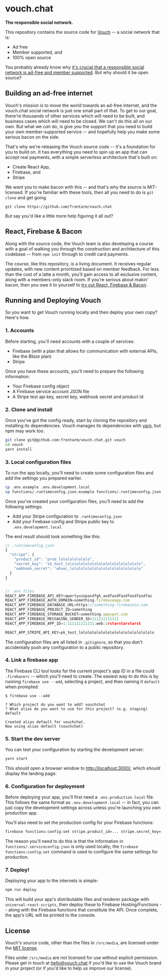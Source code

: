 vouch.chat
==========

**The responsible social network.**

This repository contains the source code for [Vouch](https://vouch.chat) -- a social network that is:

- Ad free
- Member supported, and
- 100% open source

You probably already know why [it's crucial that a responsible social network is ad-free and member supported](). But why should it be open source?


Building an ad-free internet
----------------------------

Vouch's mission is to move the world towards an ad-free internet, and the vouch.chat social network is just one small part of that. To get to our goal, there're thousands of other services which will need to be built, and business cases which will need to be closed. We can't do this all on our own. But what we *can* do, is give *you* the support that you need to build your own member-supported service -- and hopefully help you make some serious bacon on the side.

That's why we're releasing the Vouch source code -- it's a foundation for you to build on. It has everything you need to spin up an app that can accept real payments, with a simple serverless architecture that's built on:

- Create React App,
- Firebase, and
- Stripe

We *want* you to make bacon with this -- and that's why the source is MIT-licensed. If you're familiar with these tools, then all you need to do is `git clone` and get going.

```
git clone https://github.com/frontarm/vouch.chat
```

But say you'd like a little more help figuring it all out?


React, Firebase & Bacon
-----------------------

Along with the source code, the Vouch team is also developing a course with a goal of walking you through the construction and architecture of this codebase -- from `npm init` through to credit card payments.

The course, like this repository, is a living document. It receives regular updates, with new content prioritized based on member feedback. For less than the cost of a latte a month, you'll gain access to all exclusive content, along with a members-only slack room. If you're serious about makin' bacon, then you owe it to yourself to [try out React, Firebase & Bacon](https://frontarm.com/bacon).


Running and Deploying Vouch
---------------------------

So you want to get Vouch running locally and then deploy your own copy? Here's how.

### 1. Accounts

Before starting, you'll need accounts with a couple of services:

- Firebase (with a plan that allows for communication with external APIs, like the *Blaze* plan)
- Stripe

Once you have these accounts, you'll need to prepare the following information:

- Your Firebase config object
- A Firebase service account JSON file
- A Stripe test api key, secret key, webhook secret and product id


### 2. Clone and install

Once you've got the config ready, start by cloning the repository and installing its dependencies. Vouch manages its dependencies with [yarn](https://yarnpkg.com/en/), but npm may work too.

```bash
git clone git@github.com:frontarm/vouch.chat.git vouch
cd vouch
yarn install
```


### 3. Local configuration files

To run the app locally, you'll need to create some configuration files and add the settings you prepared earlier.

```bash
cp .env.example .env.development.local
cp functions/.runtimeconfig.json.example functions/.runtimeconfig.json
```

Once you've created your configuration files, you'll need to add the following settings:

- Add your Stripe configuration to `.runtimeconfig.json`
- Add your Firebase config and Stripe public key to `.env.development.local`

The end result should look something like this:

```js
// .runtimeconfig.json
{
  "stripe": {
    "product_id": "prod_lololololololo",
    "secret_key": "sk_test_lololololololololololololololololo",
    "webhook_secret": "whsec_lolololololololololololololololo"
  }
}


// .env files
REACT_APP_FIREBASE_API_KEY=qwertyuiopasdfgh_asdfasdfasdfasdfasdfas
REACT_APP_FIREBASE_AUTH_DOMAIN=something.firebaseapp.com
REACT_APP_FIREBASE_DATABASE_URL=https://something.firebaseio.com
REACT_APP_FIREBASE_PROJECT_ID=something
REACT_APP_FIREBASE_STORAGE_BUCKET=something.appspot.com
REACT_APP_FIREBASE_MESSAGING_SENDER_ID=111111111111
REACT_APP_FIREBASE_APP_ID=1:111111111111:web:1rstarstarstarst

REACT_APP_STRIPE_API_KEY=pk_test_lololololololololololololololololo
```

The configuration files are all listed in `.gitignore`, so that you don't accidentally push any configuration to a public repository.


### 4. Link a firebase app

The Firebase CLI tool looks for the current project's app ID in a file could `.firebaserc` -- which you'll need to create. The easiest way to do this is by running `firebase use --add`, selecting a project, and then naming it `default` when prompted:

```
$ firebase use --add

? Which project do you want to add? vouchchat
? What alias do you want to use for this project? (e.g. staging) default

Created alias default for vouchchat.
Now using alias default (vouchchat)
```


### 5. Start the dev server

You can test your configuration by starting the development server:

```bash
yarn start
```

This *should* open a browser window to <http://localhost:3000/>, which *should* display the landing page.


### 6. Configuration for deployment

Before deploying your app, you'll first need a `.env.production.local` file. This follows the same format as `.env.development.local` -- in fact, you can just copy the development settings across unless you're launching you own production app.

You'll also need to set the production config for your Firebase functions:

```bash
firebase functions:config:set stripe.product_id=... stripe.secret_key=... stripe.webhook_secret=...
```

The reason you'll need to do this is that the information in `functions/.serviceconfig.json` is only used locally; the `firebase functions:config:set` command is used to configure the same settings for production.


### 7. Deploy!

Deploying your app to the internets is simple:

```bash
npm run deploy
```

This will build your app's distributable files and renderer package with `universal-react-scripts`, then deploy these to Firebase Hosting/Functions -- along with the Firebase functions that constitute the API. Once complete, the app's URL will be printed to the console.


License
-------

Vouch's source code, other than the files in `/src/media`, are licensed under the [MIT license](/LICENSE.md).

Files under `/src/media` are not licensed for use without explicit permission. Please get in touch at [hello@vouch.chat](mailto:hello@vouch.chat) if you'd like to use the Vouch brand in your project (or if you'd like to help us improve our license).